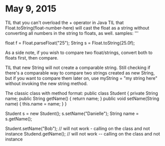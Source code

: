 May 9, 2015
===========
TIL that you can't overload the + operator in Java
TIL that Float.toString(float-number-here) will cast the float as a string without converting all numbers in the string to floats, as well.
samples:
'''
 
float f = Float.parseFloat("25");
String s = Float.toString(25.0f);

As a side note, if you wish to compare two float/strings, convert both to floats first, then compare.

TIL that new String will not create a comparable string. Still checking if there's a comparable way to compare two strings created as new String, but if you want to compare them later on, use myString = "my string here" without invoking the new string method.

The classic class with method format:
public class Student {
    private String name;
    public String getName() {
        return name;
    }
    public void setName(String name) {
        this.name = name;
    }
}

Student s = new Student();
s.setName("Danielle");
String name = s.getName();

Student.setName("Bob"); // will not work - calling on the class and not instance
Studend.getName(); // will not work -- calling on the class and not instance
